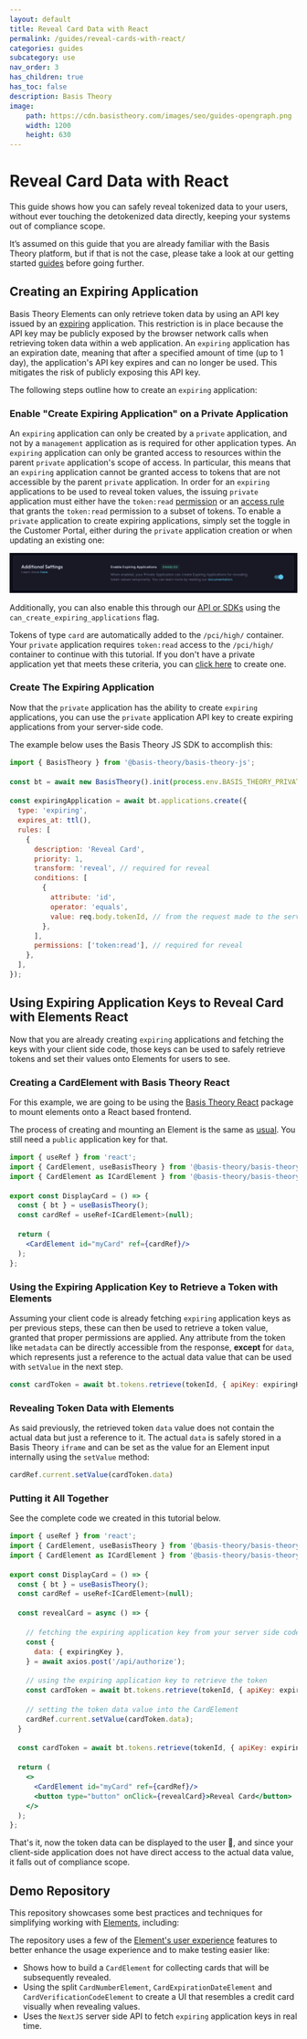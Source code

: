 ```yaml
---
layout: default
title: Reveal Card Data with React
permalink: /guides/reveal-cards-with-react/
categories: guides
subcategory: use
nav_order: 3
has_children: true
has_toc: false
description: Basis Theory
image:
    path: https://cdn.basistheory.com/images/seo/guides-opengraph.png
    width: 1200
    height: 630
---
```

# Reveal Card Data with React

This guide shows how you can safely reveal tokenized data to your users, without ever touching the detokenized data directly, keeping your systems out of compliance scope.  

It’s assumed on this guide that you are already familiar with the Basis Theory platform, but if that is not the case, please take a look at our getting started [guides](https://developers.basistheory.com/getting-started) before going further.

## Creating an Expiring Application

Basis Theory Elements can only retrieve token data by using an API key issued by an <a href="https://docs.basistheory.com/#applications-application-types">expiring</a> application. This restriction is in place because the API key may be publicly exposed by the browser network calls when retrieving token data within a web application.
An `expiring` application has an expiration date, meaning that after a specified amount of time (up to 1 day), the application's API key expires and can no longer be used. This mitigates the risk of publicly exposing this API key.

The following steps outline how to create an `expiring` application:

### Enable "Create Expiring Application" on a Private Application

An `expiring` application can only be created by a `private` application, and not by a `management` application as is required for other application types. An `expiring` application can only be granted access to resources within the parent `private` application's scope of access. In particular, this means that an `expiring` application cannot be granted access to tokens that are not accessible by the parent `private` application.
In order for an `expiring` applications to be used to reveal token values, the issuing `private` application must either have the `token:read` <a href="https://developers.basistheory.com/concepts/access-controls/#permissions">permission</a> or an [access rule](https://developers.basistheory.com/concepts/access-controls/#what-are-access-rules) that grants the `token:read` permission to a subset of tokens.
To enable a `private` application to create expiring applications, simply set the toggle in the Customer Portal, either during the `private` application creation or when updating an existing one: 

![Image of Create Expiring Application toggle in the portal](/assets/images/elements_reveal/enable_expiring_applications.png)

Additionally, you can also enable this through our [API or SDKs](https://docs.basistheory.com/#applications-create-application) using the `can_create_expiring_applications` flag. 

<span class="base-alert warning">
  <span>
    Tokens of type <code>card</code> are automatically added to the <code>/pci/high/</code> container.
    Your <code>private</code> application requires <code>token:read</code> access to the <code>/pci/high/</code> container to continue with this tutorial.
    If you don't have a private application yet that meets these criteria, you can <a href="https://portal.basistheory.com/applications/create?application_template_id=e6d4c554-6703-4bbb-b351-42cd2ee5cb5a">click here</a> to create one.
  </span>
</span>

### Create The Expiring Application

Now that the `private` application has the ability to create `expiring` applications, you can use the `private` application API key to create expiring applications from your server-side code.

The example below uses the Basis Theory JS SDK to accomplish this:

```jsx
import { BasisTheory } from '@basis-theory/basis-theory-js';

const bt = await new BasisTheory().init(process.env.BASIS_THEORY_PRIVATE_KEY);

const expiringApplication = await bt.applications.create({
  type: 'expiring',
  expires_at: ttl(),
  rules: [
    {
      description: 'Reveal Card',
      priority: 1,
      transform: 'reveal', // required for reveal
      conditions: [
        {
          attribute: 'id',
          operator: 'equals',
          value: req.body.tokenId, // from the request made to the server-side code
        },
      ],
      permissions: ['token:read'], // required for reveal
    },
  ],
});
```

## Using Expiring Application Keys to Reveal Card with Elements React

Now that you are already creating `expiring` applications and fetching the keys with your client side code, those keys can be used to safely retrieve tokens and set their values onto Elements for users to see. 

### Creating a CardElement with Basis Theory React

For this example, we are going to be using the [Basis Theory React](https://docs.basistheory.com/elements/#react-package) package to mount elements onto a React based frontend. 

The process of creating and mounting an Element is the same as [usual](https://developers.basistheory.com/guides/collect-cards-with-elements-react/). You still need a `public` application key for that.

```jsx
import { useRef } from 'react';
import { CardElement, useBasisTheory } from '@basis-theory/basis-theory-react';
import { CardElement as ICardElement } from '@basis-theory/basis-theory-js/types/elements';

export const DisplayCard = () => {
  const { bt } = useBasisTheory();
  const cardRef = useRef<ICardElement>(null);

  return (
    <CardElement id="myCard" ref={cardRef}/>
  );
};
```

### Using the Expiring Application Key to Retrieve a Token with Elements

Assuming your client code is already fetching `expiring` application keys as per previous steps, these can then be used to retrieve a token value, granted that proper permissions are applied. 
Any attribute from the token like `metadata` can be directly accessible from the response, <strong>except</strong> for `data`, which represents just a reference to the actual data value that can be used with `setValue` in the next step.

```jsx
const cardToken = await bt.tokens.retrieve(tokenId, { apiKey: expiringKey });
```

### Revealing Token Data with Elements

As said previously, the retrieved token `data` value does not contain the actual data but just a reference to it. The actual `data` is safely stored in a Basis Theory `iframe` and can be set as the value for an Element input internally using the `setValue` method:

```jsx
cardRef.current.setValue(cardToken.data)
```

### Putting it All Together

See the complete code we created in this tutorial below. 

```jsx
import { useRef } from 'react';
import { CardElement, useBasisTheory } from '@basis-theory/basis-theory-react';
import { CardElement as ICardElement } from '@basis-theory/basis-theory-js/types/elements';

export const DisplayCard = () => {
  const { bt } = useBasisTheory();
  const cardRef = useRef<ICardElement>(null);

  const revealCard = async () => {

    // fetching the expiring application key from your server side code
    const {
      data: { expiringKey },
    } = await axios.post('/api/authorize');

    // using the expiring application key to retrieve the token
    const cardToken = await bt.tokens.retrieve(tokenId, { apiKey: expiringKey });

    // setting the token data value into the CardElement
    cardRef.current.setValue(cardToken.data); 
  }

  const cardToken = await bt.tokens.retrieve(tokenId, { apiKey: expiringKey });

  return (
    <>
      <CardElement id="myCard" ref={cardRef}/>
      <button type="button" onClick={revealCard}>Reveal Card</button>
    </>
  );
};
```

That's it, now the token data can be displayed to the user 🎉, and since your client-side application does not have direct access to the actual data value, it falls out of compliance scope.

## Demo Repository

This repository showcases some best practices and techniques for simplifying working with [Elements](https://docs.basistheory.com/elements/#introduction), including:

The repository uses a few of the [Element's user experience](https://docs.basistheory.com/elements/#introduction) features to better enhance the usage experience and to make testing easier like:
- Shows how to build a `CardElement` for collecting cards that will be subsequently revealed.
- Using the split `CardNumberElement`, `CardExpirationDateElement` and `CardVerificationCodeElement` to create a UI that resembles a credit card visually when revealing values.
- Uses the `NextJS` server side API to fetch `expiring` application keys in real time. 